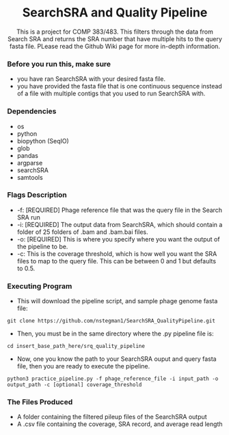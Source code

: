 <h1 align="center">SearchSRA and Quality Pipeline</h1>

<p align="center">This is a project for COMP 383/483. This filters through the data from Search SRA and returns the SRA number that have multiple hits to the query fasta file. PLease read the Github Wiki page for more in-depth information.</p>

### Before you run this, make sure

* you have ran SearchSRA with your desired fasta file.
* you have provided the fasta file that is one continuous sequence instead of a file with multiple contigs that you used to run SearchSRA with. 

### Dependencies

* os
* python
* biopython (SeqIO)
* glob
* pandas
* argparse
* searchSRA
* samtools

### Flags Description

* -f: [REQUIRED] Phage reference file that was the query file in the Search SRA run
* -i: [REQUIRED] The output data from SearchSRA, which should contain a folder of 25 folders of .bam and .bam.bai files.
* -o: [REQUIRED] This is where you specify where you want the output of the pipeline to be.
* -c: This is the coverage threshold, which is how well you want the SRA files to map to the query file. This can be between 0 and 1 but defaults to 0.5.

### Executing Program

* This will download the pipeline script, and sample phage genome fasta file:
```
git clone https://github.com/nstegman1/SearchSRA_QualityPipeline.git
```

* Then, you must be in the same directory where the .py pipeline file is:
```
cd insert_base_path_here/srq_quality_pipeline
```

* Now, one you know the path to your SearchSRA ouput and query fasta file, then you are ready to execute the pipeline.
```
python3 practice_pipeline.py -f phage_reference_file -i input_path -o output_path -c [optional] coverage_threshold
```

### The Files Produced
* A folder containing the filtered pileup files of the SearchSRA output
* A .csv file containing the coverage, SRA record, and average read length











